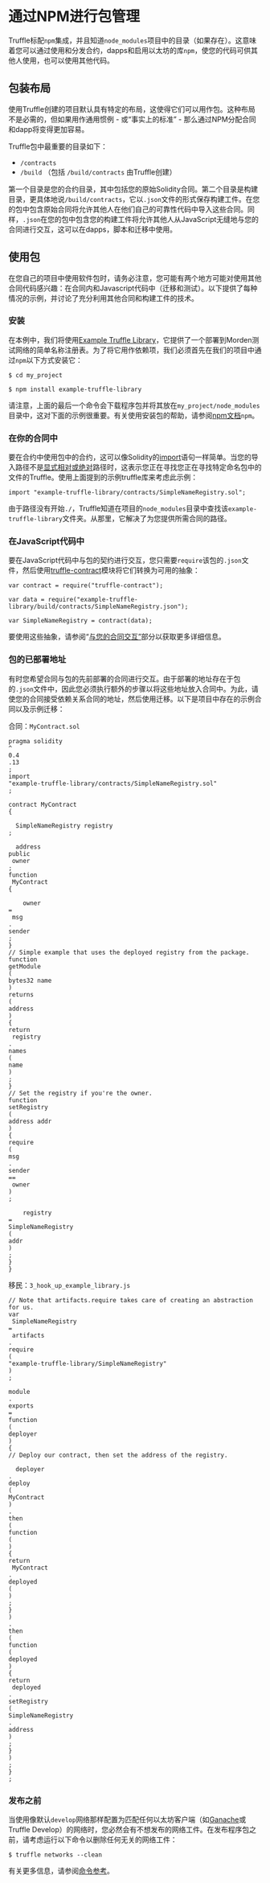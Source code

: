 # 通过NPM进行包管理

Truffle标配`npm`集成，并且知道`node_modules`项目中的目录（如果存在）。这意味着您可以通过使用和分发合约，dapps和启用以太坊的库`npm`，使您的代码可供其他人使用，也可以使用其他代码。

## 包装布局

使用Truffle创建的项目默认具有特定的布局，这使得它们可以用作包。这种布局不是必需的，但如果用作通用惯例 - 或“事实上的标准” - 那么通过NPM分配合同和dapp将变得更加容易。

Truffle包中最重要的目录如下：

* `/contracts`
* `/build`
  （包括
  `/build/contracts`
  由Truffle创建）

第一个目录是您的合约目录，其中包括您的原始Solidity合同。第二个目录是构建目录，更具体地说`/build/contracts`，它以`.json`文件的形式保存构建工件。在您的包中包含原始合同将允许其他人在他们自己的可靠性代码中导入这些合同。同样，`.json`在您的包中包含您的构建工件将允许其他人从JavaScript无缝地与您的合同进行交互，这可以在dapps，脚本和迁移中使用。

## 使用包

在您自己的项目中使用软件包时，请务必注意，您可能有两个地方可能对使用其他合同代码感兴趣：在合同内和Javascript代码中（迁移和测试）。以下提供了每种情况的示例，并讨论了充分利用其他合同和构建工件的技术。

### 安装

在本例中，我们将使用[Example Truffle Library](https://github.com/ConsenSys/example-truffle-library)，它提供了一个部署到Morden测试网络的简单名称注册表。为了将它用作依赖项，我们必须首先在我们的项目中通过`npm`以下方式安装它：

```
$ cd my_project

$ npm install example-truffle-library
```

请注意，上面的最后一个命令会下载程序包并将其放在`my_project/node_modules`目录中，这对下面的示例很重要。有关使用安装包的帮助，请参阅[npm文档](https://docs.npmjs.com/)`npm`。

### 在你的合同中

要在合约中使用包中的合约，这可以像Solidity的[import](http://solidity.readthedocs.io/en/develop/layout-of-source-files.html?#importing-other-source-files)语句一样简单。当您的导入路径不是[显式相对或绝对](https://truffleframework.com/docs/getting_started/compile#dependencies)路径时，这表示您正在寻找您正在寻找特定命名包中的文件的Truffle。使用上面提到的示例truffle库来考虑此示例：

```
import "example-truffle-library/contracts/SimpleNameRegistry.sol";

```

由于路径没有开始`./`，Truffle知道在项目的`node_modules`目录中查找该`example-truffle-library`文件夹。从那里，它解决了为您提供所需合同的路径。

### 在JavaScript代码中

要在JavaScript代码中与包的契约进行交互，您只需要`require`该包的`.json`文件，然后使用[truffle-contract](https://github.com/trufflesuite/truffle-contract)模块将它们转换为可用的抽象：

```
var contract = require("truffle-contract");

var data = require("example-truffle-library/build/contracts/SimpleNameRegistry.json");

var SimpleNameRegistry = contract(data);
```

要使用这些抽象，请参阅“[与您的合同交互”](https://truffleframework.com/docs/getting_started/contracts)部分以获取更多详细信息。

### 包的已部署地址

有时您希望合同与包的先前部署的合同进行交互。由于部署的地址存在于包的`.json`文件中，因此您必须执行额外的步骤以将这些地址放入合同中。为此，请使您的合同接受依赖关系合同的地址，然后使用迁移。以下是项目中存在的示例合同以及示例迁移：

合同：`MyContract.sol`

```
pragma solidity 
^
0.4
.13
;
import
"example-truffle-library/contracts/SimpleNameRegistry.sol"
;

contract MyContract 
{

  SimpleNameRegistry registry
;

  address 
public
 owner
;
function
 MyContract 
{

    owner 
=
 msg
.
sender
;
}
// Simple example that uses the deployed registry from the package.
function
getModule
(
bytes32 name
)
returns
(
address
)
{
return
 registry
.
names
(
name
)
;
}
// Set the registry if you're the owner.
function
setRegistry
(
address addr
)
{
require
(
msg
.
sender 
==
 owner
)
;

    registry 
=
SimpleNameRegistry
(
addr
)
;
}
}
```

移民：`3_hook_up_example_library.js`

```
// Note that artifacts.require takes care of creating an abstraction for us.
var
 SimpleNameRegistry 
=
 artifacts
.
require
(
"example-truffle-library/SimpleNameRegistry"
)
;

module
.
exports
=
function
(
deployer
)
{
// Deploy our contract, then set the address of the registry.

  deployer
.
deploy
(
MyContract
)
.
then
(
function
(
)
{
return
 MyContract
.
deployed
(
)
;
}
)
.
then
(
function
(
deployed
)
{
return
 deployed
.
setRegistry
(
SimpleNameRegistry
.
address
)
;
}
)
;
}
;
```

### 发布之前

当使用像默认`develop`网络那样配置为匹配任何以太坊客户端（如[Ganache](https://truffleframework.com/ganache)或Truffle Develop）的网络时，您必然会有不想发布的网络工件。在发布程序包之前，请考虑运行以下命令以删除任何无关的网络工件：

```
$ truffle networks --clean

```

有关更多信息，请参阅[命令参考](https://truffleframework.com/docs/advanced/commands#networks)。

